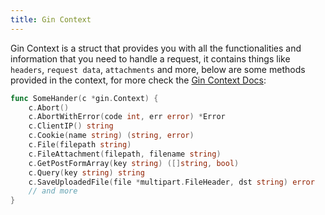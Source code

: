 ```yaml
---
title: Gin Context
---
```


Gin Context is a struct that provides you with all the functionalities and information that you need to handle a request, it contains things like `headers`, `request data`, `attachments` and more, below are some methods provided in the context, for more check the [Gin Context Docs](https://pkg.go.dev/github.com/gin-gonic/gin#Context):
```go 
func SomeHander(c *gin.Context) {
	c.Abort()
	c.AbortWithError(code int, err error) *Error
	c.ClientIP() string
	c.Cookie(name string) (string, error)
	c.File(filepath string)
	c.FileAttachment(filepath, filename string)
	c.GetPostFormArray(key string) ([]string, bool)
	c.Query(key string) string
	c.SaveUploadedFile(file *multipart.FileHeader, dst string) error
	// and more
}
```
